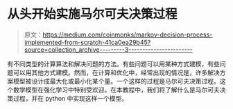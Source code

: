 # 从头开始实施马尔可夫决策过程

> 原文：<https://medium.com/coinmonks/markov-decision-process-implemented-from-scratch-41ca0ea29b45?source=collection_archive---------3----------------------->

有不同类型的计算算法和解决问题的方法。有些问题可以用某种方式建模，有些问题可以用其他方式建模。然而，在计算和优化中，经常出现的情况是，许多解决方案模型被设计成最大化或最小化某个量。一个这样的过程是马尔可夫决策过程。这个数学模型在强化学习中特别受欢迎。在本教程中，我们将了解什么是马尔可夫决策过程，并在 python 中实现这样一个模型。
